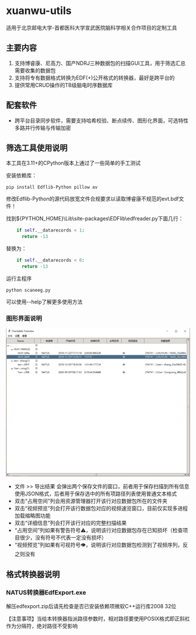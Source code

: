 # xuanwu-utils

适用于北京邮电大学-首都医科大学宣武医院脑科学相关合作项目的定制工具

## 主要内容

1. 支持博睿康、尼高力、国产NDRJ三种数据包的扫描GUI工具，用于筛选汇总需要收集的数据包
2. 支持将专有数据格式转换为EDF(+)公开格式的转换器，最好是跨平台的
3. 提供常用CRUD操作的TB级脑电时序数据库

## 配套软件

* 跨平台目录同步软件，需要支持哈希校验、断点续传、图形化界面，可选特性多路并行传输与传输加密

## 筛选工具使用说明

本工具在3.11+的CPython版本上通过了一些简单的手工测试

安装依赖库：

```shell
pip install Edflib-Python pillow av
```

修改Edflib-Python的源代码放宽文件合规要求以读取博睿康不规范的evt.bdf文件！

找到${PYTHON_HOME}\Lib\site-packages\EDFlib\edfreader.py下面几行：

```python
    if self.__datarecords < 1:
      return -13
```

替换为：

```python
    if self.__datarecords < 0:
      return -13
```

运行主程序

```shell
python scaneeg.py
```

可以使用--help了解更多使用方法

### 图形界面说明

![软件截图](images/软件截图.png)

* 文件 >> 导出结果 会弹出两个保存文件的窗口，前者用于保存扫描到所有信息使用JSON格式，后者用于保存选中的所有项路径列表使用普通文本格式
* 双击“占用空间”列会用资源管理器打开该行对应数据包所在的文件夹
* 双击“视频预览”列会打开该行数据包对应的视频速览窗口，目前仅实现多进程加载缩略图功能
* 双击“详细信息”列会打开该行对应的完整扫描结果
* “占用空间”列如果有警告符号⚠，说明该行对应数据包存在已知损坏（检查项目很少，没有符号不代表一定没有损坏）
* “视频预览”列如果有可视符号👁，说明该行对应数据包检测到了视频序列，反之则没有

## 格式转换器说明

### NATUS转换器EdfExport.exe

解压edfexport.zip后请先检查是否已安装依赖项微软C++运行库2008 32位

【注意事项】当给本转换器指派路径参数时，相对路径要使用POSIX格式即正斜杠作为分隔符，绝对路径不受影响
